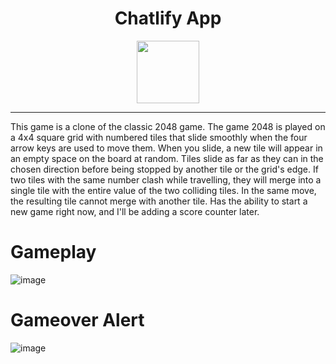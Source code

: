 <h1 align="center" href="https://ani2048.netlify.app/">Chatlify App</h1>
<p align="center">
   <a href="https://ani2048.netlify.app/"><img src="https://user-images.githubusercontent.com/87496634/127788428-6a121b95-9c13-4a98-aff9-82df0802829c.png" width="100"></img></a>
</p>


------
This game is a clone of the classic 2048 game. The game 2048 is played on a 4x4 square grid with numbered tiles that slide smoothly when the four arrow keys are used to move them. When you slide, a new tile will appear in an empty space on the board at random. Tiles slide as far as they can in the chosen direction before being stopped by another tile or the grid's edge. If two tiles with the same number clash while travelling, they will merge into a single tile with the entire value of the two colliding tiles. In the same move, the resulting tile cannot merge with another tile. Has the ability to start a new game right now, and I'll be adding a score counter later.


# Gameplay 
![image](https://user-images.githubusercontent.com/87496634/127792178-41dbe791-2f84-44ac-b690-39f36b4773d0.png)

# Gameover Alert
![image](https://user-images.githubusercontent.com/87496634/127792099-e70d3cfe-db10-4340-b6fd-6bf8185b35a9.png)


